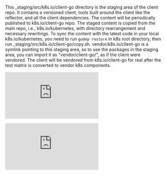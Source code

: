 This _staging/src/k8s.io/client-go directory is the staging area of the client repo. It contains a versioned client, tools built around the client like the reflector, and all the client dependencies. The content will be periodically published to k8s.io/client-go repo.
The staged content is copied from the main repo, i.e., k8s.io/kubernetes, with directory rearrangement and necessary rewritings. To sync the content with the latest code in your local k8s.io/kubernetes, you need to run `godep restore` in k8s root directory, then run _staging/src/k8s.io/client-go/copy.sh.
vendor/k8s.io/client-go is a symlink pointing to this staging area, so to use the packages in the staging area, you can import it as "vendor/client-go/<package-name>", as if the client were vendored. The client will be vendored from k8s.io/client-go for real after the test matrix is converted to vendor k8s components.


[![Analytics](https://kubernetes-site.appspot.com/UA-36037335-10/GitHub/_staging/src/k8s.io/client-go/README.md?pixel)]()


[![Analytics](https://kubernetes-site.appspot.com/UA-36037335-10/GitHub/staging/src/k8s.io/client-go/README.md?pixel)]()
